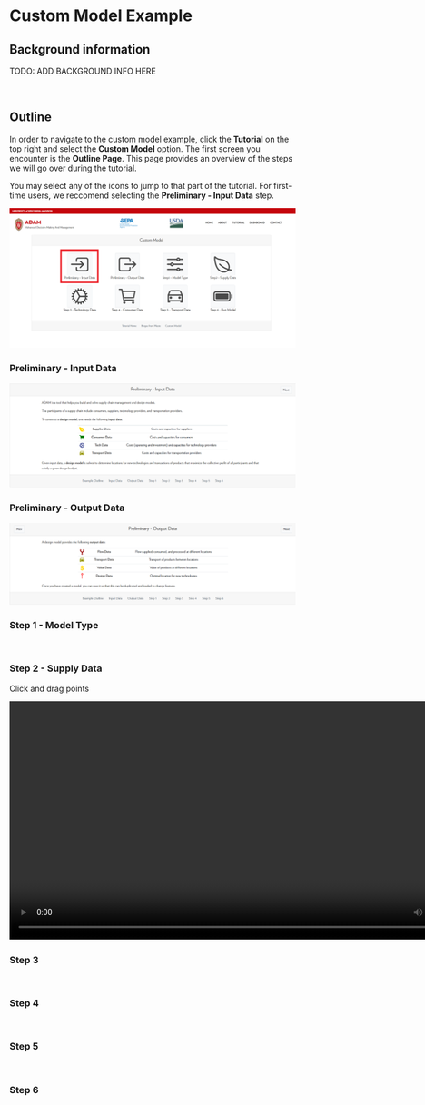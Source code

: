 <h1>Custom Model Example</h1>

<h2>Background information</h2>

<p>TODO: ADD BACKGROUND INFO HERE 
</p>

<br>

<h2>Outline</h2>

<p>In order to navigate to the custom model example, click the <b>Tutorial</b> on the top right and select the <b>Custom Model</b> option. The first screen you encounter is the <b>Outline Page</b>. This page provides an overview of the steps we will go over during the tutorial. 
</p>

<p>You may select any of the icons to jump to that part of the tutorial. For first-time users, we reccomend selecting the <b>Preliminary - Input Data</b> step.
</p>

<img src = "Pictures\custom_model\outline.png">

<br> 

<h3>Preliminary - Input Data</h3> 

<img src="Pictures\custom_model\input_dat.png">

<br>

<h3>Preliminary - Output Data</h3> 

<img src="Pictures\custom_model\output_dat.png">

<br>

<h3>Step 1 - Model Type</h3> 

<br>

<h3>Step 2 - Supply Data</h3> 

<p>
    Click and drag points 
</p>


<video width="840" controls>
  <source src="Pictures\custom_model\supply_drag.mp4">
Your browser does not support the video tag.
</video>

<br>

<h3>Step 3</h3> 

<br>

<h3>Step 4</h3> 

<br>

<h3>Step 5</h3> 

<br>

<h3>Step 6</h3> 